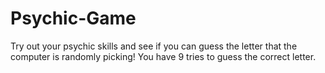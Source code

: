 # Psychic-Game
Try out your psychic skills and see if you can guess the letter that the computer is randomly picking! You have 9 tries to guess the correct letter.

